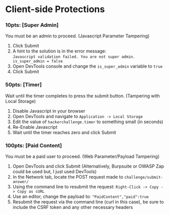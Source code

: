 # Client-side Protections
### 10pts: [Super Admin]
You must be an admin to proceed. (Javascript Parameter Tampering)

1. Click Submit
2. A hint to the solution is in the error message: <br>
`Javascript validation failed. You are not super admin. is_super_admin = false`
3. Open DevTools console and change the `is_super_admin` variable to `true`
4. Click Submit

### 50pts: [Timer]
Wait until the timer completes to press the submit button. (Tampering with Local Storage)

1. Disable Javascript in your browser
2. Open DevTools and navigate to `Application -> Local Storage`
3. Edit the value of `hackerchallenge.timer` to something small (in seconds)
4. Re-Enable Javascript
5. Wait until the timer reaches zero and click Submit

### 100pts: [Paid Content]
You must be a paid user to proceed. (Web Parameter/Payload Tampering)

1. Open DevTools and click Submit (Alternatively, Burpsuite or OWASP Zap could be used but, I just used DevTools)
2. In the Network tab, locate the POST request made to `challenge/submit-answer/`
3. Using the command line to resubmit the request: `Right-Click -> Copy -> Copy as cURL`
4. Use an editor, change the payload to: `"PaidContent","paid":true`
5. Resubmit the request via the command line (curl in this case), be sure to include the CSRF token and any other necessary headers
